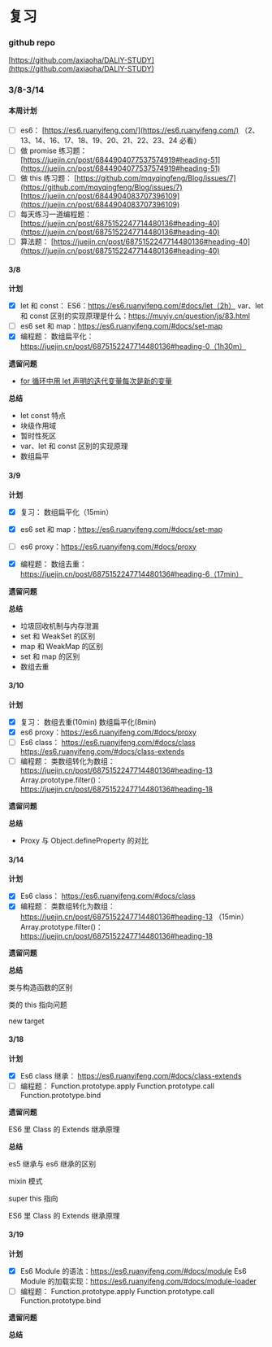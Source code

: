 # 复习

### github repo

[https://github.com/axiaoha/DALIY-STUDY](https://github.com/axiaoha/DALIY-STUDY)

### 3/8-3/14

#### 本周计划

- [ ] es6：
      [https://es6.ruanyifeng.com/](https://es6.ruanyifeng.com/) （2、13、14、16、17、18、19、20、21、22、23、24 必看）
- [ ] 做 promise 练习题：
      [https://juejin.cn/post/6844904077537574919#heading-51](https://juejin.cn/post/6844904077537574919#heading-51)
- [ ] 做 this 练习题：
      [https://github.com/mqyqingfeng/Blog/issues/7](https://github.com/mqyqingfeng/Blog/issues/7)
      [https://juejin.cn/post/6844904083707396109](https://juejin.cn/post/6844904083707396109)
- [ ] 每天练习一道编程题：
      [https://juejin.cn/post/6875152247714480136#heading-40](https://juejin.cn/post/6875152247714480136#heading-40)
- [ ] 算法题：
      [https://juejin.cn/post/6875152247714480136#heading-40](https://juejin.cn/post/6875152247714480136#heading-40)

#### 3/8

**计划**

- [x] let 和 const：
      ES6：https://es6.ruanyifeng.com/#docs/let（2h）
      var、let 和 const 区别的实现原理是什么：https://muyiy.cn/question/js/83.html
- [ ] es6 set 和 map：https://es6.ruanyifeng.com/#docs/set-map
- [x] 编程题：
      数组扁平化：https://juejin.cn/post/6875152247714480136#heading-0（1h30m）

**遗留问题**

- [for 循环中用 let 声明的迭代变量每次是新的变量](https://segmentfault.com/q/1010000007541743#)

**总结**

- let const 特点
- 块级作用域
- 暂时性死区
- var、let 和 const 区别的实现原理
- 数组扁平

#### 3/9

**计划**

- [x] 复习：
      数组扁平化（15min）
- [x] es6 set 和 map：https://es6.ruanyifeng.com/#docs/set-map

- [ ] es6 proxy：https://es6.ruanyifeng.com/#docs/proxy
- [x] 编程题：
      数组去重：https://juejin.cn/post/6875152247714480136#heading-6（17min）

**遗留问题**

**总结**

- 垃圾回收机制与内存泄漏
- set 和 WeakSet 的区别
- map 和 WeakMap 的区别
- set 和 map 的区别
- 数组去重

#### 3/10

**计划**

- [x] 复习：
      数组去重(10min)
      数组扁平化(8min)
- [x] es6 proxy：https://es6.ruanyifeng.com/#docs/proxy
- [ ] Es6 class：
      https://es6.ruanyifeng.com/#docs/class
      https://es6.ruanyifeng.com/#docs/class-extends
- [ ] 编程题：
      类数组转化为数组：https://juejin.cn/post/6875152247714480136#heading-13
      Array.prototype.filter()：https://juejin.cn/post/6875152247714480136#heading-18

**遗留问题**

**总结**

- Proxy 与 Object.defineProperty 的对比

#### 3/14

**计划**

- [x] Es6 class：
      https://es6.ruanyifeng.com/#docs/class
- [x] 编程题：
      类数组转化为数组：https://juejin.cn/post/6875152247714480136#heading-13 （15min）
      Array.prototype.filter()：https://juejin.cn/post/6875152247714480136#heading-18

**遗留问题**

**总结**

类与构造函数的区别

类的 this 指向问题

new target

#### 3/18

**计划**

- [x] Es6 class 继承：
      https://es6.ruanyifeng.com/#docs/class-extends
- [ ] 编程题：
      Function.prototype.apply
      Function.prototype.call
      Function.prototype.bind

**遗留问题**

ES6 里 Class 的 Extends 继承原理

**总结**

es5 继承与 es6 继承的区别

mixin 模式

super this 指向

ES6 里 Class 的 Extends 继承原理

#### 3/19

**计划**

- [x] Es6 Module 的语法：https://es6.ruanyifeng.com/#docs/module
  Es6 Module 的加载实现：https://es6.ruanyifeng.com/#docs/module-loader
- [ ] 编程题：
      Function.prototype.apply
      Function.prototype.call
      Function.prototype.bind

**遗留问题**

**总结**

